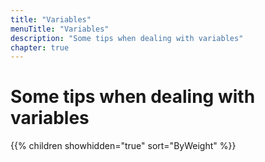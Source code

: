 ```yaml
---
title: "Variables"
menuTitle: "Variables"
description: "Some tips when dealing with variables"
chapter: true
---
```


# Some tips when dealing with variables

{{% children showhidden="true" sort="ByWeight" %}}
